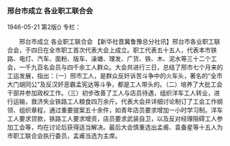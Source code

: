 ### 邢台市成立  各业职工联合会

1946-05-21
第2版()
专栏：

　　邢台市成立
    各业职工联合会
    【新华社晋冀鲁豫总分社讯】邢台市各业职工联合会，于四日在全市职工首次代表大会上成立。职工代表五十五人，代表本市铁路、电灯、汽车、面粉、版车、澡塘、理发、广货、铁、木、泥水等三十二个工会，一千九百名会员与四千余工人群众。大会共进行三日，总结了邢市七个月来的工运发展，指出：（一）邢市工人，是群众反奸诉苦斗争中的火车头，著名的“全市大门胡同公”及反汉奸恶霸孟宪达等斗争，都是工人带头的。（二）培养了大批工会干部并参加政权工作。（三）初步改善了工人与店员待遇，组织洋车工人转业，进行运输，救济失业铁路工人粮食四万余斤。代表大会并详细讨论制订了工会工作纲领、组织章程，通过重要提案五十余件，如青年店员要求增加一小时学习制。洋车工人要求贷款，铁路工人要求增资，店员要求武装自卫，以及反对经理阻碍工人参加工会等，均在讨论后获得适当解决。最后大会慎重选出孟甫、袁备星等十五人为市职工联合会执行委员，孟甫当选为主席。
